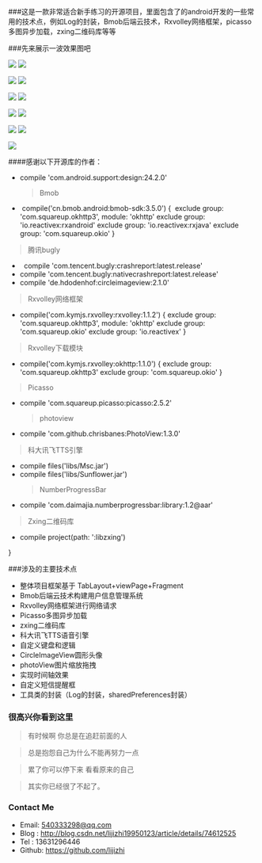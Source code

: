 ###这是一款非常适合新手练习的开源项目，里面包含了的android开发的一些常用的技术点，例如Log的封装，Bmob后端云技术，Rxvolley网络框架，picasso多图异步加载，zxing二维码库等等

###先来展示一波效果图吧

![](https://github.com/lijizhi/studydemo/blob/master/image/1.png) 
![](https://github.com/lijizhi/studydemo/blob/master/image/2.png)

![](https://github.com/lijizhi/studydemo/blob/master/image/3.png) 
![](https://github.com/lijizhi/studydemo/blob/master/image/4.png)


![](https://github.com/lijizhi/studydemo/blob/master/image/5.png) 
![](https://github.com/lijizhi/studydemo/blob/master/image/6.png)


![](https://github.com/lijizhi/studydemo/blob/master/image/7.png) 
![](https://github.com/lijizhi/studydemo/blob/master/image/8.png)

![](https://github.com/lijizhi/studydemo/blob/master/image/9.png)
![](https://github.com/lijizhi/studydemo/blob/master/image/10.png)

![](https://github.com/lijizhi/studydemo/blob/master/image/11.png)




####感谢以下开源库的作者：
   
 - compile 'com.android.support:design:24.2.0'
    > Bmob
 -  compile('cn.bmob.android:bmob-sdk:3.5.0') {
 exclude group: 'com.squareup.okhttp3', module: 'okhttp'
 exclude group: 'io.reactivex:rxandroid'
 exclude group: 'io.reactivex:rxjava'
 exclude group: 'com.squareup.okio'
 }
 > 腾讯bugly
 -   compile 'com.tencent.bugly:crashreport:latest.release'
 -   compile 'com.tencent.bugly:nativecrashreport:latest.release'
 -  compile 'de.hdodenhof:circleimageview:2.1.0'
> Rxvolley网络框架
 - compile('com.kymjs.rxvolley:rxvolley:1.1.2') {
        exclude group: 'com.squareup.okhttp3', module: 'okhttp'
        exclude group: 'com.squareup.okio'
        exclude group: 'io.reactivex'
    }
 > Rxvolley下载模块 
 - compile('com.kymjs.rxvolley:okhttp:1.1.0') {
        exclude group: 'com.squareup.okhttp3'
        exclude group: 'com.squareup.okio'
    }
 > Picasso
 - compile 'com.squareup.picasso:picasso:2.5.2'
     > photoview
 - compile 'com.github.chrisbanes:PhotoView:1.3.0'
 > 科大讯飞TTS引擎 
 -  compile files('libs/Msc.jar')
 - compile files('libs/Sunflower.jar')
     > NumberProgressBar
 - compile 'com.daimajia.numberprogressbar:library:1.2@aar'
 > Zxing二维码库
 - compile project(path: ':libzxing')

}

###涉及的主要技术点
- 整体项目框架基于 TabLayout+viewPage+Fragment
- Bmob后端云技术构建用户信息管理系统
- Rxvolley网络框架进行网络请求
- Picasso多图异步加载
- zxing二维码库
- 科大讯飞TTS语音引擎
- 自定义键盘和逻辑
- CircleImageView圆形头像
- photoView图片缩放拖拽
- 实现时间轴效果
- 自定义短信提醒框
- 工具类的封装（Log的封装，sharedPreferences封装）

### 很高兴你看到这里

> 有时候啊   你总是在追赶前面的人

> 总是抱怨自己为什么不能再努力一点

>累了你可以停下来   看看原来的自己

>其实你已经很了不起了。

### Contact Me
* Email: 540333298@qq.com
* Blog : http://blog.csdn.net/lijizhi19950123/article/details/74612525
* Tel  : 13631296446
* Github: https://github.com/lijizhi
